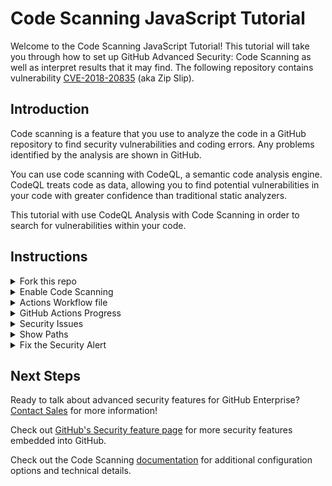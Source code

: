 # Code Scanning JavaScript Tutorial

Welcome to the Code Scanning JavaScript Tutorial! This tutorial will take you through how to set up GitHub Advanced Security: Code Scanning as well as interpret results that it may find. The following repository contains vulnerability [CVE-2018-20835](https://github.com/advisories/GHSA-x2mc-8fgj-3wmr) (aka Zip Slip).

## Introduction

Code scanning is a feature that you use to analyze the code in a GitHub repository to find security vulnerabilities and coding errors. Any problems identified by the analysis are shown in GitHub.

You can use code scanning with CodeQL, a semantic code analysis engine. CodeQL treats code as data, allowing you to find potential vulnerabilities in your code with greater confidence than traditional static analyzers.

This tutorial with use CodeQL Analysis with Code Scanning in order to search for vulnerabilities within your code. 

## Instructions

<details>
<summary>Fork this repo</summary>
<p> 
  
Begin by [forking this repo](https://docs.github.com/en/free-pro-team@latest/github/getting-started-with-github/fork-a-repo).
</p>
</details>

<details>
<summary>Enable Code Scanning</summary>
<p> 

#### Security tab

Click on the `Security` tab.


<img src="https://user-images.githubusercontent.com/6920330/96745784-81480380-1394-11eb-886d-55e7c207c9c9.png" width="70%"/>

#### Set up code scanning

Click `Set up code scanning`.

<img src="https://user-images.githubusercontent.com/6920330/96745792-8311c700-1394-11eb-83fd-e47d09bf148e.png" width="70%"/>

#### Setup Workflow

Click the `Setup this workflow` button by CodeQL Analysis.

<img src="https://user-images.githubusercontent.com/6920330/96746928-aee17c80-1395-11eb-9eb2-657dd0e92ed9.png" width="70%"/>

This will create a GitHub Actions Workflow file with CodeQL already set up. Since JavaScript is an interpreted language there is no need to configure any builds. See the [documentation](https://docs.github.com/en/free-pro-team@latest/github/finding-security-vulnerabilities-and-errors-in-your-code/running-codeql-code-scanning-in-your-ci-system) if you would like to configure CodeQL Analysis with a 3rd party CI system instead of using GitHub Actions.
</p>
</details>

<details>
  
<summary>Actions Workflow file</summary>
<p>

#### Actions Workflow

The Actions Workflow file contains a number of different sections including:
1. Checking out the repository
2. Initializing the CodeQL Action
3. Running Autobuilder (not necessary for interpreted languages)
4. Running the CodeQL Analysis

<img src="https://user-images.githubusercontent.com/6920330/96746940-b143d680-1395-11eb-9778-0891525a39c1.png" width="80%"/>

Click `Start Commit` -> `Commit this file` to commit the changes.
</p>
</details>

<details>
<summary>GitHub Actions Progress</summary>

<p>
 
#### GitHub Actions Progress

Click `Actions` tab -> `CodeQL`

Click the specific workflow run. You can view the progress of the Workflow run until the analysis completes.

<img src="https://user-images.githubusercontent.com/6920330/96748337-64f99600-1397-11eb-9ab7-b78ec23466ae.png" width="80%"/>

</p>
</details>

<details>
<summary>Security Issues</summary>
<p>
  
Once the Workflow has completed, click the `Security` tab -> ` Code Scanning Alerts`. An security alert "Arbitrary file write during zip extraction ("Zip Slip")
" should be visible.

#### Security Alert View

Clicking on the security alert will provide details about the security alert including:
A description of the issue
A tag to the CWE that it is connected to as well as the type of alert (Error, Warning, Note)
The line of code that triggered the security alert
The ability to dismiss the alert depending on certain conditions (false positive? won't fix? used in tests?)

<img src="https://user-images.githubusercontent.com/6920330/96749627-0c2afd00-1399-11eb-92f9-3356e387201f.png" width="80%"/>

#### Security Alert Description

Click `Show more` to view a full desciption of the alert including examples and links to additional information.

<img src="https://user-images.githubusercontent.com/6920330/96749626-0c2afd00-1399-11eb-9ef5-9560ca585a1b.png" width="80%"/>

#### Security Full Description

<img width="80%" src="https://user-images.githubusercontent.com/6920330/97208478-8bea0a80-1791-11eb-8a2a-f625649312f0.png">
test
</p>
</details>

<details>
<summary>Show Paths</summary>
<p>

#### Show Paths Button

CodeQL Analysis is able to trace the dataflow path from source to sink and gives you the ability to view the path traversal within the alert.

Click `show paths` in order to see the dataflow path that resulted in this alert.

<img src="https://user-images.githubusercontent.com/6920330/96749839-514f2f00-1399-11eb-80f7-1b83e5c195e7.png" width="80%"/>

#### Show Paths View

<img src="https://user-images.githubusercontent.com/6920330/96749909-6926b300-1399-11eb-99df-143d17804aeb.png" width="80%"/>

</p>
</details>

<details>
<p>  
  
<summary>Fix the Security Alert</summary>

In order to fix this specific alert, we will need to ensure that the destination file paths is the only location where files can be written to.

Click on the `Code` tab and [Edit](https://docs.github.com/en/free-pro-team@latest/github/managing-files-in-a-repository/editing-files-in-your-repository) the `index.js` file. Navigate to Line 264 of the `index.js` file and modify the line:

`var srcpath = path.resolve(cwd, header.linkname)`

to

`var srcpath = path.join(cwd, path.join('/', header.linkname))`

Click `Create a new branch for this commit and start a pull request`, name the branch `fix-zip-slip`, and create the Pull Request.

#### Pull Request Status Check

In the Pull Request, you will notice that the CodeQL Analysis has started as a status check. Wait until it completes.

<img src="https://user-images.githubusercontent.com/6920330/96752215-2adec300-139c-11eb-9c5e-3a04f24ba0bf.png" width="80%"/>

#### Security Alert Details

After the Workflow has completed click on `Details` by the `Code Scanning Results / CodeQL` status check. 

<img src="https://user-images.githubusercontent.com/6920330/96752487-85781f00-139c-11eb-943d-602f2de98998.png" width="80%"/>

#### Fixed Alert

Notice that Code Scanning has detected that this Pull Request will fix the Zip Slip vulnerability that was detected before.

<img src="https://user-images.githubusercontent.com/6920330/96752486-85781f00-139c-11eb-9a7e-3ccbc81da3d1.png" width="80%"/>

Merge the Pull Request. After the Pull Request has been merged, another Workflow will kick off to scan the repository for any vulnerabilties. 

#### Closed Security Alerts

After the final Workflow has completed, navigate back to the `Security` tab and click `Closed`. Notice that the Zip Slip security alert now shows up as a closed issue.

<img src="https://user-images.githubusercontent.com/6920330/96753441-e0f6dc80-139d-11eb-9a2a-d53075b6331e.png" width="80%"/>

#### Traceability

Click on the security alert and notice that it details when the fix was made, by whom, and the specific commit. This provides full traceability to detail when and how a security alert was fixed and exactly what was changed to remediate the issue.

<img src="https://user-images.githubusercontent.com/6920330/96753440-e05e4600-139d-11eb-81ed-c22e4f41d74a.png" width="80%"/>

</p>
</details>
  
## Next Steps

Ready to talk about advanced security features for GitHub Enterprise? [Contact Sales](https://enterprise.github.com/contact) for more information!

Check out [GitHub's Security feature page](https://github.com/features/security) for more security features embedded into GitHub.

Check out the Code Scanning [documentation](https://docs.github.com/en/free-pro-team@latest/github/finding-security-vulnerabilities-and-errors-in-your-code/about-code-scanning) for additional configuration options and technical details.
